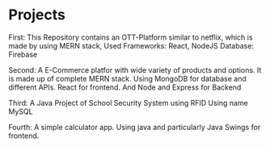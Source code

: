 # Projects

First:
This Repository contains an OTT-Platform similar to netflix, which is made by using MERN stack,
Used Frameworks: React, NodeJS
Database: Firebase

Second:
A E-Commerce platfor with wide variety of products and options.
It is made up of complete MERN stack.
Using MongoDB for database and different APIs.
React for frontend.
And Node and Express for Backend

Third:
A Java Project of School Security System using RFID
Using name MySQL

Fourth:
A simple calculator app.
Using java and particularly Java Swings for frontend.
